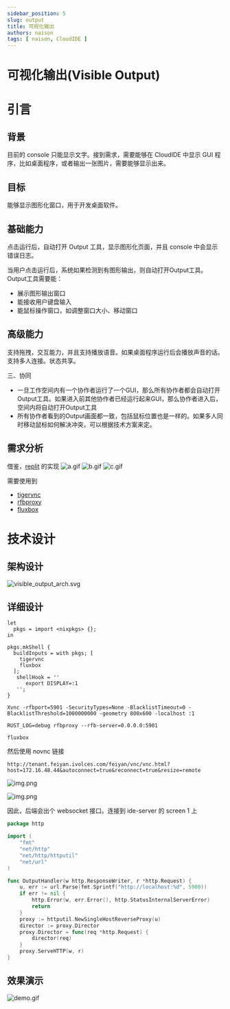 ```yaml
---
sidebar_position: 5
slug: output
title: 可视化输出
authors: naison
tags: [ naison, CloudIDE ]
---
```


# 可视化输出(Visible Output)

# 引言

## 背景

目前的 console 只能显示文字。接到需求，需要能够在 CloudIDE 中显示 GUI 程序，比如桌面程序，或者输出一张图片，需要能够显示出来。

## 目标

能够显示图形化窗口，用于开发桌面软件。

## 基础能力

点击运行后，自动打开 Output 工具，显示图形化页面，并且 console 中会显示错误日志。

当用户点击运行后，系统如果检测到有图形输出，则自动打开Output工具。Output工具需要能：

- 展示图形输出窗口
- 能接收用户键盘输入
- 能鼠标操作窗口，如调整窗口大小、移动窗口

## 高级能力

支持拖拽，交互能力，并且支持播放语音。如果桌面程序运行后会播放声音的话。支持多人连接。状态共享。

三、协同

- 一旦工作空间内有一个协作者运行了一个GUI，那么所有协作者都会自动打开Output工具。如果进入前其他协作者已经运行起来GUI，那么协作者进入后，空间内将自动打开Output工具
- 所有协作者看到的Output画面都一致，包括鼠标位置也是一样的。如果多人同时移动鼠标如何解决冲突，可以根据技术方案来定。

## 需求分析

借鉴，[replit](https://docs.replit.com/additional-resources/streaming-native-graphics-vnc) 的实现
![a.gif](output/java_swing.gif)
![b.gif](output/qt.gif)
![c.gif](output/python_matplotlib.gif)

需要使用到

- [tigervnc](https://github.com/TigerVNC/tigervnc)
- [rfbproxy](https://github.com/replit/rfbproxy)
- [fluxbox](https://github.com/fluxbox/fluxbox)

# 技术设计

## 架构设计

![visible_output_arch.svg](output/visible_output_arch.svg)

## 详细设计

```text
let
  pkgs = import <nixpkgs> {};
in

pkgs.mkShell {
  buildInputs = with pkgs; [
    tigervnc
    fluxbox
  ];
   shellHook = ''
      export DISPLAY=:1
   '';
}
```

```shell
Xvnc -rfbport=5901 -SecurityTypes=None -BlacklistTimeout=0 -BlacklistThreshold=1000000000 -geometry 800x600 -localhost :1
```

```shell
RUST_LOG=debug rfbproxy --rfb-server=0.0.0.0:5901 
```

```shell
fluxbox
```

然后使用 novnc 链接

```text
http://tenant.feiyan.ivolces.com/feiyan/vnc/vnc.html?host=172.16.48.44&autoconnect=true&reconnect=true&resize=remote
```

![img.png](output/without_fluxbox.png)

![img.png](output/with_fluxbox.png)

因此，后端会出个 websocket 接口。连接到 ide-server 的 screen 1 上

```go
package http

import (
	"fmt"
	"net/http"
	"net/http/httputil"
	"net/url"
)

func OutputHandler(w http.ResponseWriter, r *http.Request) {
	u, err := url.Parse(fmt.Sprintf("http://localhost:%d", 5900))
	if err != nil {
		http.Error(w, err.Error(), http.StatusInternalServerError)
		return
	}
	proxy := httputil.NewSingleHostReverseProxy(u)
	director := proxy.Director
	proxy.Director = func(req *http.Request) {
		director(req)
	}
	proxy.ServeHTTP(w, r)
}
```

## 效果演示

![demo.gif](output/demo.gif)
